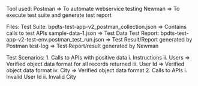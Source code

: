 Tool used: 
	Postman => To automate webservice testing
	Newman  => To execute test suite and generate test report
	
Files:
	Test Suite: 
		bpdts-test-app-v2_postman_collection.json => Contains calls to test APIs
		sample-data-1.json => Test Data
	Test Report:
		bpdts-test-app-v2-test-env.postman_test_run.json => Test Result/Report generated by Postman
		test-log => Test Report/result generated by Newman
		
Test Scenarios:
	1. Calls to APIs with positive data
		i. Instructions
		ii. Users => Verified object data format for all records returned
		iii. User Id => Verified object data format
		iv. City => Verified object data format
	2. Calls to APIs 
		i. Invalid User Id
		ii. Invalid City
